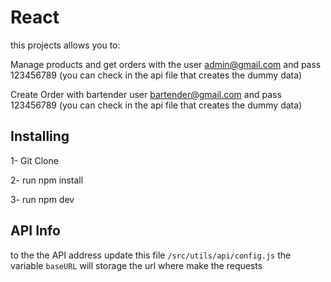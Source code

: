 # React
this projects allows you to:

Manage products and get orders with the user admin@gmail.com and pass 123456789 (you can check in the api file that creates the dummy data)

Create Order with bartender user bartender@gmail.com and pass 123456789 (you can check in the api file that creates the dummy data)



## Installing

1- Git Clone

2- run npm install

3- run npm dev



## API Info

to the the API address update this file `/src/utils/api/config.js` the variable `baseURL` will storage the url where make the requests

